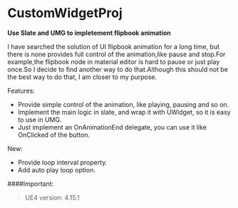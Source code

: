 # CustomWidgetProj
**Use Slate and UMG to impletement flipbook animation**

I have searched the solution of UI flipbook animation for a long time, but there is none provides full control of the animation,like pause and stop.For example,the flipbook node in material editor is hard to pause or just play once.So I decide to find another way to do that.Although this should not be the best way to do that, I am closer to my purpose. 

Features:
+ Provide simple control of the animation, like playing, pausing and so on.
+ Implement the main logic in slate, and wrap it with UWidget, so it is easy to use in UMG.
+ Just implement an OnAnimationEnd delegate, you can use it like OnClicked of the button. 

New:
+ Provide loop interval property.
+ Add auto play loop option.

####Important:
> UE4 version: 4.15.1
